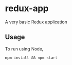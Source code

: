 # redux-app
A very basic Redux application

## Usage

To run using Node, 

`npm install && npm start`

